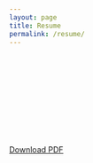 ```yaml
---
layout: page
title: Resume
permalink: /resume/
---
```


<object data="https://seanlivelsberger.github.io/pdfs/resume.pdf" type="application/pdf" width="700px" height="700px">
    <embed src="https://seanlivelsberger.github.io/pdfs/resume.pdf">
        <p><a href="https://seanlivelsberger.github.io/pdfs/resume.pdf">Download PDF</a></p>
    </embed>
</object>
